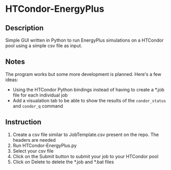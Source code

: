 # HTCondor-EnergyPlus

## Description
Simple GUI written in Python to run EnergyPlus simulations on a HTCondor pool using a simple csv file as input.

## Notes
The program works but some more development is planned. Here's a few ideas:
+ Using the HTCondor Python bindings instead of having to create a *.job file for each individual job
+ Add a visualation tab to be able to show the results of the `condor_status` and `condor_q` command

## Instruction
1. Create a csv file similar to JobTemplate.csv present on the repo. The headers are needed
2. Run HTCondor-EnergyPlus.py
3. Select your csv file
4. Click on the Submit button to submit your job to your HTCondor pool
5. Click on Delete to delete the *.job and *.bat files

